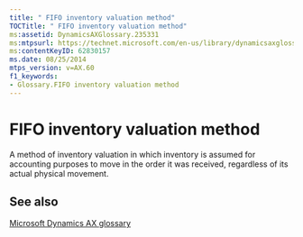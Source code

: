 ```yaml
---
title: " FIFO inventory valuation method"
TOCTitle: " FIFO inventory valuation method"
ms:assetid: DynamicsAXGlossary.235331
ms:mtpsurl: https://technet.microsoft.com/en-us/library/dynamicsaxglossary.235331(v=AX.60)
ms:contentKeyID: 62830157
ms.date: 08/25/2014
mtps_version: v=AX.60
f1_keywords:
- Glossary.FIFO inventory valuation method
---
```


# FIFO inventory valuation method

A method of inventory valuation in which inventory is assumed for accounting purposes to move in the order it was received, regardless of its actual physical movement.

## See also

[Microsoft Dynamics AX glossary](glossary/microsoft-dynamics-ax-glossary.md)

  



